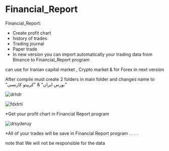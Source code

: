 # Financial_Report


Financial_Report:

* Create profit chart
* history of trades
* Trading journal
* Paper trade
* In new version you can import automatically your trading data from Binance to Financial_Report program

can use for Iranian capital market , Crypto market & for Forex in next version

After compile must create 2 folders in main folder and changes name to "بورس ایران" & "کریپتو کارنسی"


![drhdr](https://user-images.githubusercontent.com/37404187/121040069-dec77e00-c7c6-11eb-8d17-7f8c1f0feee7.PNG)



![fdxtrti](https://user-images.githubusercontent.com/37404187/121040194-f56dd500-c7c6-11eb-9f8d-b17966f2a453.PNG)

*Get your profit chart in Financial Report program


![drsyderuy](https://user-images.githubusercontent.com/37404187/121040382-19c9b180-c7c7-11eb-8866-3a8d18b2dd1a.PNG)

*All of your trades will be save in Financial Report program
.
.
.
.

note that We will not be responsible for the data
